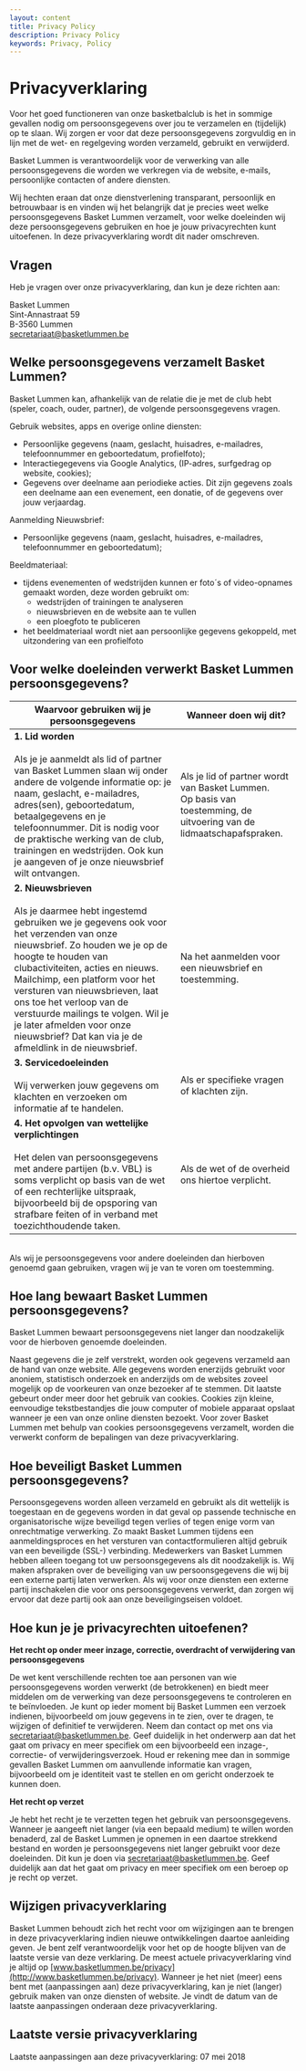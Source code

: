 ```yaml
---
layout: content
title: Privacy Policy
description: Privacy Policy
keywords: Privacy, Policy
---
```


# Privacyverklaring

Voor het goed functioneren van onze basketbalclub is het in sommige gevallen nodig om persoonsgegevens over jou te verzamelen en (tijdelijk) op te slaan. Wij zorgen er voor dat deze persoonsgegevens zorgvuldig en in lijn met de wet- en regelgeving worden verzameld, gebruikt en verwijderd.

Basket Lummen is verantwoordelijk voor de verwerking van alle persoonsgegevens die worden we verkregen via de website, e-mails, persoonlijke contacten of andere diensten.

Wij hechten eraan dat onze dienstverlening transparant, persoonlijk en betrouwbaar is en vinden wij het belangrijk dat je precies weet welke persoonsgegevens Basket Lummen verzamelt, voor welke doeleinden wij deze persoonsgegevens gebruiken en hoe je jouw privacyrechten kunt uitoefenen. In deze privacyverklaring wordt dit nader omschreven. 

## Vragen

Heb je vragen over onze privacyverklaring, dan kun je deze richten aan: 

Basket Lummen  
Sint-Annastraat 59  
B-3560 Lummen  
[secretariaat@basketlummen.be](mailto:secretariaat@basketlummen.be)  

## Welke persoonsgegevens verzamelt Basket Lummen?

Basket Lummen kan, afhankelijk van de relatie die je met de club hebt (speler, coach, ouder, partner), de volgende persoonsgegevens vragen.

Gebruik websites, apps en overige online diensten:
* Persoonlijke gegevens (naam, geslacht, huisadres, e-mailadres, telefoonnummer en geboortedatum, profielfoto);
* Interactiegegevens via Google Analytics, (IP-adres, surfgedrag op website, cookies); 
* Gegevens over deelname aan periodieke acties. Dit zijn gegevens zoals een deelname aan een evenement, een donatie, of de gegevens over jouw verjaardag.

Aanmelding Nieuwsbrief: 
* Persoonlijke gegevens (naam, geslacht, huisadres, e-mailadres, telefoonnummer en geboortedatum);

Beeldmateriaal: 
* tijdens evenementen of wedstrijden kunnen er foto´s of video-opnames gemaakt worden, deze worden gebruikt om: 
   - wedstrijden of trainingen te analyseren
   - nieuwsbrieven en de website aan te vullen
   - een ploegfoto te publiceren
* het beeldmateriaal wordt niet aan persoonlijke gegevens gekoppeld, met uitzondering van een profielfoto

## Voor welke doeleinden verwerkt Basket Lummen persoonsgegevens?
  
| Waarvoor gebruiken wij je persoonsgegevens    | Wanneer doen wij dit? |
| --------------------------------------------- |-----------------------|
| **1. Lid worden**<br/><br/> Als je je aanmeldt als lid of partner van Basket Lummen slaan wij onder andere de volgende informatie op: je naam, geslacht, e-mailadres, adres(sen), geboortedatum, betaalgegevens en je telefoonnummer. Dit is nodig voor de praktische werking van de club, trainingen en wedstrijden. Ook kun je aangeven of je onze nieuwsbrief wilt ontvangen. | Als je lid of partner wordt van Basket Lummen. <br/> Op basis van toestemming, de uitvoering van de lidmaatschapafspraken. |
| **2. Nieuwsbrieven**<br/><br/>Als je daarmee hebt ingestemd gebruiken we je gegevens ook voor het verzenden van onze nieuwsbrief. Zo houden we je op de hoogte te houden van clubactiviteiten, acties en nieuws. Mailchimp, een platform voor het versturen van nieuwsbrieven, laat ons toe het verloop van de verstuurde mailings te volgen. Wil je je later afmelden voor onze nieuwsbrief? Dat kan via je de afmeldlink in de nieuwsbrief.|Na het aanmelden voor een nieuwsbrief en toestemming.| 	 	 
| **3. Servicedoeleinden**<br/><br/>Wij verwerken jouw gegevens om klachten en verzoeken om informatie af te handelen.|Als er specifieke vragen of klachten zijn.| 	 	 
| **4. Het opvolgen van wettelijke verplichtingen**<br/><br/>Het delen van persoonsgegevens met andere partijen (b.v. VBL) is soms verplicht op basis van de wet of een rechterlijke uitspraak, bijvoorbeeld bij de opsporing van strafbare feiten of in verband met toezichthoudende taken.|Als de wet of de overheid ons hiertoe verplicht.|

<br/>Als wij je persoonsgegevens voor andere doeleinden dan hierboven genoemd gaan gebruiken, vragen wij je van te voren om toestemming. 

## Hoe lang bewaart Basket Lummen persoonsgegevens?

Basket Lummen bewaart persoonsgegevens niet langer dan noodzakelijk voor de hierboven genoemde doeleinden.
 
Naast gegevens die je zelf verstrekt, worden ook gegevens verzameld aan de hand van onze website. Alle gegevens worden enerzijds gebruikt voor anoniem, statistisch onderzoek en anderzijds om de websites zoveel mogelijk op de voorkeuren van onze bezoeker af te stemmen. Dit laatste gebeurt onder meer door het gebruik van cookies. Cookies zijn kleine, eenvoudige tekstbestandjes die jouw computer of mobiele apparaat opslaat wanneer je een van onze online diensten bezoekt.
Voor zover Basket Lummen met behulp van cookies persoonsgegevens verzamelt, worden die verwerkt conform de bepalingen van deze privacyverklaring.

## Hoe beveiligt Basket Lummen persoonsgegevens? 

Persoonsgegevens worden alleen verzameld en gebruikt als dit wettelijk is toegestaan en de gegevens worden in dat geval op passende technische en organisatorische wijze beveiligd tegen verlies of tegen enige vorm van onrechtmatige verwerking. Zo maakt Basket Lummen tijdens een aanmeldingsproces en het versturen van contactformulieren altijd gebruik van een beveiligde (SSL-) verbinding. Medewerkers van Basket Lummen hebben alleen toegang tot uw persoonsgegevens als dit noodzakelijk is.
Wij maken afspraken over de beveiliging van uw persoonsgegevens die wij bij een externe partij laten verwerken. Als wij voor onze diensten een externe partij inschakelen die voor ons persoonsgegevens verwerkt, dan zorgen wij ervoor dat deze partij ook aan onze beveiligingseisen voldoet.

## Hoe kun je je privacyrechten uitoefenen?

**Het recht op onder meer inzage, correctie, overdracht of verwijdering van persoonsgegevens**

De wet kent verschillende rechten toe aan personen van wie persoonsgegevens worden verwerkt (de betrokkenen) en biedt meer middelen om de verwerking van deze persoonsgegevens te controleren en te beïnvloeden.
Je kunt op ieder moment bij Basket Lummen een verzoek indienen, bijvoorbeeld om jouw gegevens in te zien, over te dragen, te wijzigen of definitief te verwijderen. Neem dan contact op met ons via [secretariaat@basketlummen.be](mailto:secretariaat@basketlummen.be). Geef duidelijk in het onderwerp aan dat het gaat om privacy en meer specifiek om een bijvoorbeeld een inzage-, correctie- of verwijderingsverzoek. Houd er rekening mee dan in sommige gevallen Basket Lummen om aanvullende informatie kan vragen, bijvoorbeeld om je identiteit vast te stellen en om gericht onderzoek te kunnen doen.

**Het recht op verzet**

Je hebt het recht je te verzetten tegen het gebruik van persoonsgegevens. Wanneer je aangeeft niet langer (via een bepaald medium) te willen worden benaderd, zal de Basket Lummen je opnemen in een daartoe strekkend bestand en worden je persoonsgegevens niet langer gebruikt voor deze doeleinden. Dit kun je doen via [secretariaat@basketlummen.be](mailto:secretariaat@basketlummen.be). Geef duidelijk aan dat het gaat om privacy en meer specifiek om een beroep op je recht op verzet.

## Wijzigen privacyverklaring

Basket Lummen behoudt zich het recht voor om wijzigingen aan te brengen in deze privacyverklaring indien nieuwe ontwikkelingen daartoe aanleiding geven. Je bent zelf verantwoordelijk voor het op de hoogte blijven van de laatste versie van deze verklaring. De meest actuele privacyverklaring vind je altijd op [www.basketlummen.be/privacy](http://www.basketlummen.be/privacy). Wanneer je het niet (meer) eens bent met (aanpassingen aan) deze privacyverklaring, kan je niet (langer) gebruik maken van onze diensten of website. Je vindt de datum van de laatste aanpassingen onderaan deze privacyverklaring.

## Laatste versie privacyverklaring

Laatste aanpassingen aan deze privacyverklaring: 07 mei 2018


